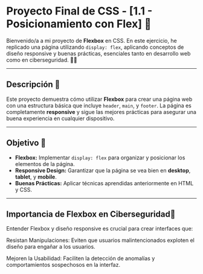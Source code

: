 # **Proyecto Final de CSS - [1.1 - Posicionamiento con Flex]** 🎨

Bienvenido/a a mi proyecto de **Flexbox** en CSS. En este ejercicio, he replicado una página utilizando `display: flex`, aplicando conceptos de diseño responsive y buenas prácticas, esenciales tanto en desarrollo web como en ciberseguridad. 🔐🌐

---

## **Descripción** 📜

Este proyecto demuestra cómo utilizar **Flexbox** para crear una página web con una estructura básica que incluye `header`, `main`, y `footer`. La página es completamente **responsive** y sigue las mejores prácticas para asegurar una buena experiencia en cualquier dispositivo.

---

## **Objetivo** 🎯

- **Flexbox:** Implementar `display: flex` para organizar y posicionar los elementos de la página.
- **Responsive Design:** Garantizar que la página se vea bien en **desktop**, **tablet**, y **mobile**.
- **Buenas Prácticas:** Aplicar técnicas aprendidas anteriormente en HTML y CSS.

---

## **Importancia de Flexbox en Ciberseguridad🔐** 

Entender Flexbox y diseño responsive es crucial para crear interfaces que:

Resistan Manipulaciones: Eviten que usuarios malintencionados exploten el diseño para engañar a los usuarios.

Mejoren la Usabilidad: Faciliten la detección de anomalías y comportamientos sospechosos en la interfaz.
